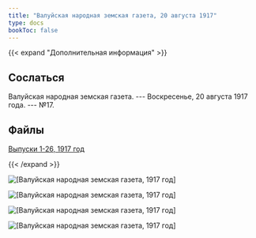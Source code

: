 ```yaml
---
title: "Валуйская народная земская газета, 20 августа 1917"
type: docs
bookToc: false
---
```


{{< expand "Дополнительная информация" >}}
## Сослаться
Валуйская народная земская газета. --- Воскресенье, 20 августа 1917 года. --- №17.

## Файлы
[Выпуски 1-26, 1917 год](https://www.dropbox.com/sh/f66udc3wv8z9994/AADjgSdoNAVKO_sDOpFltcOta?dl=0)

{{< /expand >}}

![[Валуйская народная земская газета, 1917 год]](/static/img/papers/1917_№17.jpg)

![[Валуйская народная земская газета, 1917 год]](/static/img/papers/1917_№17_p2.jpg)

![[Валуйская народная земская газета, 1917 год]](/static/img/papers/1917_№17_p3.jpg)

![[Валуйская народная земская газета, 1917 год]](/static/img/papers/1917_№17_p4.jpg)
